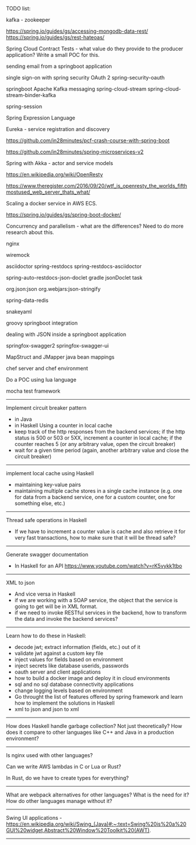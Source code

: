 TODO list:

kafka - zookeeper

https://spring.io/guides/gs/accessing-mongodb-data-rest/
https://spring.io/guides/gs/rest-hateoas/

Spring Cloud Contract Tests - what value do they provide to the producer application? Write a small POC for this.

sending email from a springboot application

single sign-on with spring security OAuth 2
spring-security-oauth

springboot Apache Kafka messaging
spring-cloud-stream
spring-cloud-stream-binder-kafka

spring-session

Spring Expression Language

Eureka - service registration and discovery

https://github.com/in28minutes/pcf-crash-course-with-spring-boot

https://github.com/in28minutes/spring-microservices-v2

Spring with Akka - actor and service models

https://en.wikipedia.org/wiki/OpenResty

https://www.theregister.com/2016/09/20/wtf_is_openresty_the_worlds_fifthmostused_web_server_thats_what/

Scaling a docker service in AWS ECS.

https://spring.io/guides/gs/spring-boot-docker/

Concurrency and parallelism - what are the differences? Need to do more research about this.

nginx

wiremock

asciidoctor
spring-restdocs
spring-restdocs-asciidoctor

spring-auto-restdocs-json-doclet
gradle jsonDoclet task

org.json:json
org.webjars:json-stringify

spring-data-redis

snakeyaml

groovy springboot integration

dealing with JSON inside a springboot application

springfox-swagger2
springfox-swagger-ui

MapStruct and JMapper java bean mappings

chef server and chef environment

Do a POC using lua language

mocha test framework


------------------

Implement circuit breaker pattern
- in Java
- in Haskell
Using a counter in local cache
- keep track of the http responses from the backend services; if the http status is 500 or 503 or 5XX, increment a counter in local cache; if the counter reaches 5 (or any arbitrary value, open the circuit breaker)
- wait for a given time period (again, another arbitrary value and close the circuit breaker)

------------------

implement local cache using Haskell
- maintaining key-value pairs
- maintaining multiple cache stores in a single cache instance (e.g. one for data from a backend service, one for a custom counter, one for something else, etc.)

------------------

Thread safe operations in Haskell
- If we have to increment a counter value is cache and also retrieve it for very fast transactions, how to make sure that it will be thread safe?

------------------

Generate swagger documentation
- In Haskell for an API
https://www.youtube.com/watch?v=rK5vykk1tbo

------------------

XML to json
- And vice versa in Haskell
- if we are working with a SOAP service, the object that the service is going to get will be in XML format.
- if we need to invoke RESTful services in the backend, how to transform the data and invoke the backend services?

------------------

Learn how to do these in Haskell:
- decode jwt; extract information (fields, etc.) out of it
- validate jwt against a custom key file
- inject values for fields based on environment
- inject secrets like database userids, passwords
- oauth server and client applications
- how to build a docker image and deploy it in cloud environments
- sql and no sql database connectivity applications
- change logging levels based on environment
- Go throught the list of features offered by spring framework and learn how to implement the solutions in Haskell
- xml to json and json to xml

------------------

How does Haskell handle garbage collection? Not just theoretically? How does it compare to other languages like C++ and Java in a production environment?

------------------

Is nginx used with other languages?

Can we write AWS lambdas in C or Lua or Rust?

In Rust, do we have to create types for everything?

------------------

What are webpack alternatives for other languages? What is the need for it? How do other languages manage without it?

------------------

Swing UI applications - https://en.wikipedia.org/wiki/Swing_(Java)#:~:text=Swing%20is%20a%20GUI%20widget,Abstract%20Window%20Toolkit%20(AWT).

------------------